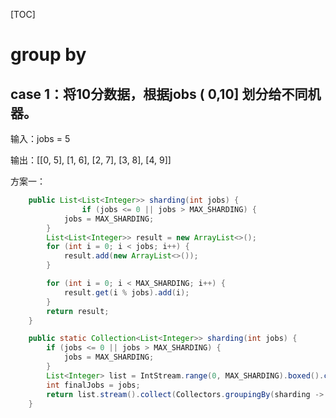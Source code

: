 [TOC]

# group by

## case 1：将10分数据，根据jobs ( 0,10] 划分给不同机器。

输入：jobs = 5  

输出：[[0, 5], [1, 6], [2, 7], [3, 8], [4, 9]]

方案一：

```java
    public List<List<Integer>> sharding(int jobs) {
 				if (jobs <= 0 || jobs > MAX_SHARDING) {
            jobs = MAX_SHARDING;
        }
        List<List<Integer>> result = new ArrayList<>();
        for (int i = 0; i < jobs; i++) {
            result.add(new ArrayList<>());
        }

        for (int i = 0; i < MAX_SHARDING; i++) {
            result.get(i % jobs).add(i);
        }
        return result;
    }
```

```java
    public static Collection<List<Integer>> sharding(int jobs) {
        if (jobs <= 0 || jobs > MAX_SHARDING) {
            jobs = MAX_SHARDING;
        }
        List<Integer> list = IntStream.range(0, MAX_SHARDING).boxed().collect(Collectors.toList());
        int finalJobs = jobs;
        return list.stream().collect(Collectors.groupingBy(sharding -> sharding % finalJobs)).values();
    }
```

